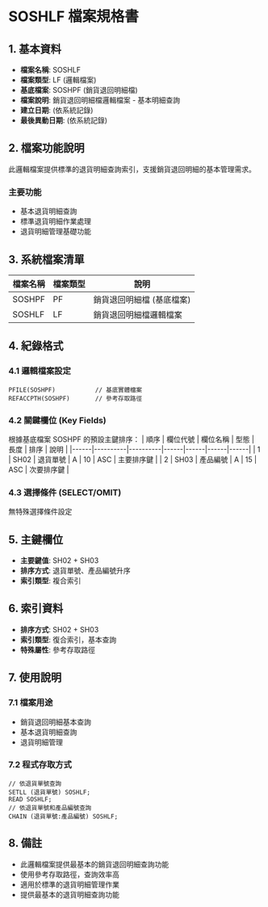 # SOSHLF 檔案規格書

## 1. 基本資料
- **檔案名稱**: SOSHLF
- **檔案類型**: LF (邏輯檔案)
- **基底檔案**: SOSHPF (銷貨退回明細檔)
- **檔案說明**: 銷貨退回明細檔邏輯檔案 - 基本明細查詢
- **建立日期**: (依系統記錄)
- **最後異動日期**: (依系統記錄)

## 2. 檔案功能說明
此邏輯檔案提供標準的退貨明細查詢索引，支援銷貨退回明細的基本管理需求。

### 主要功能
- 基本退貨明細查詢
- 標準退貨明細作業處理
- 退貨明細管理基礎功能

## 3. 系統檔案清單
| 檔案名稱 | 檔案類型 | 說明 |
|----------|----------|------|
| SOSHPF | PF | 銷貨退回明細檔 (基底檔案) |
| SOSHLF | LF | 銷貨退回明細檔邏輯檔案 |

## 4. 紀錄格式

### 4.1 邏輯檔案設定
```
PFILE(SOSHPF)           // 基底實體檔案
REFACCPTH(SOSHPF)       // 參考存取路徑
```

### 4.2 關鍵欄位 (Key Fields)
根據基底檔案 SOSHPF 的預設主鍵排序：
| 順序 | 欄位代號 | 欄位名稱 | 型態 | 長度 | 排序 | 說明 |
|------|----------|----------|------|------|------|------|
| 1 | SH02 | 退貨單號 | A | 10 | ASC | 主要排序鍵 |
| 2 | SH03 | 產品編號 | A | 15 | ASC | 次要排序鍵 |

### 4.3 選擇條件 (SELECT/OMIT)
無特殊選擇條件設定

## 5. 主鍵欄位
- **主要鍵值**: SH02 + SH03
- **排序方式**: 退貨單號、產品編號升序
- **索引類型**: 複合索引

## 6. 索引資料
- **排序方式**: SH02 + SH03
- **索引類型**: 復合索引，基本查詢
- **特殊屬性**: 參考存取路徑

## 7. 使用說明

### 7.1 檔案用途
- 銷貨退回明細基本查詢
- 基本退貨明細查詢
- 退貨明細管理

### 7.2 程式存取方式
```rpg
// 依退貨單號查詢
SETLL (退貨單號) SOSHLF;
READ SOSHLF;
// 依退貨單號和產品編號查詢
CHAIN (退貨單號:產品編號) SOSHLF;
```

## 8. 備註
- 此邏輯檔案提供最基本的銷貨退回明細查詢功能
- 使用參考存取路徑，查詢效率高
- 適用於標準的退貨明細管理作業
- 提供最基本的退貨明細查詢功能 